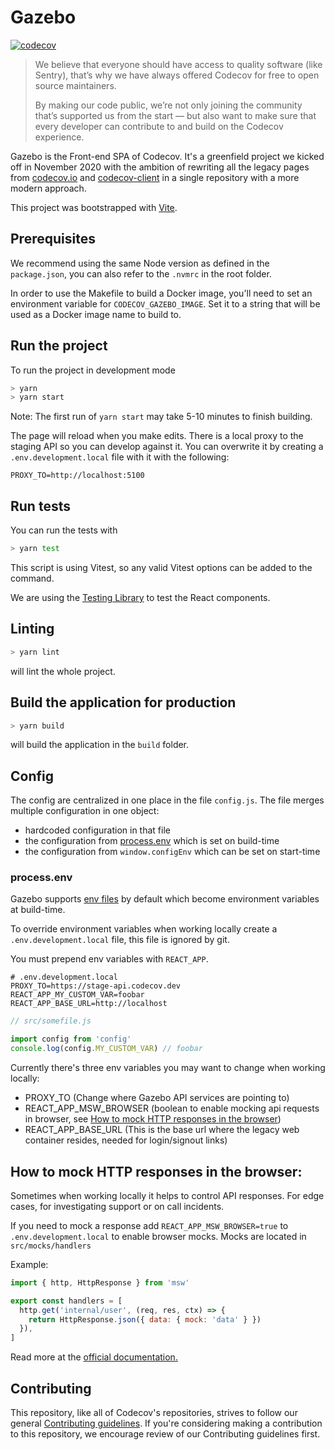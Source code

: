  # Gazebo

[![codecov](https://codecov.io/gh/codecov/gazebo/branch/main/graph/badge.svg?token=UAP786D58M)](https://codecov.io/gh/codecov/gazebo)

> We believe that everyone should have access to quality software (like Sentry), that’s why we have always offered Codecov for free to open source maintainers.
>
> By making our code public, we’re not only joining the community that’s supported us from the start — but also want to make sure that every developer can contribute to and build on the Codecov experience.

Gazebo is the Front-end SPA of Codecov. It's a greenfield project we kicked off in November 2020 with the ambition of rewriting all the legacy pages from [codecov.io](https://github.com/codecov/codecov.io) and [codecov-client](https://github.com/codecov/codecov-client) in a single repository with a more modern approach.

This project was bootstrapped with [Vite](https://vitejs.dev/).

## Prerequisites

We recommend using the same Node version as defined in the `package.json`, you can also refer to the `.nvmrc` in the root folder.

In order to use the Makefile to build a Docker image, you'll need to set an environment variable for `CODECOV_GAZEBO_IMAGE`. Set it to a string that will be used as a Docker image name to build to.

## Run the project

To run the project in development mode

```bash
> yarn
> yarn start
```

Note: The first run of `yarn start` may take 5-10 minutes to finish building.

The page will reload when you make edits. There is a local proxy to the staging API so you can develop against it. You can overwrite it by creating a `.env.development.local` file with it with the following:

```text
PROXY_TO=http://localhost:5100
```

## Run tests

You can run the tests with

```bash
> yarn test
```

This script is using Vitest, so any valid Vitest options can be added to the command.

We are using the [Testing Library](https://testing-library.com/docs/react-testing-library/intro) to test the React components.

## Linting

```bash
> yarn lint
```

will lint the whole project.

## Build the application for production

```bash
> yarn build
```

will build the application in the `build` folder.

## Config

The config are centralized in one place in the file `config.js`. The file merges multiple configuration in one object:

- hardcoded configuration in that file
- the configuration from [process.env](#processenv) which is set on build-time
- the configuration from `window.configEnv` which can be set on start-time

### process.env

Gazebo supports [env files](https://vite.dev/guide/env-and-mode.html#env-variables-and-modes) by default which become environment variables at build-time.

To override environment variables when working locally create a `.env.development.local` file, this file is ignored by git.

You must prepend env variables with `REACT_APP`.

```text
# .env.development.local
PROXY_TO=https://stage-api.codecov.dev
REACT_APP_MY_CUSTOM_VAR=foobar
REACT_APP_BASE_URL=http://localhost
```

```js
// src/somefile.js

import config from 'config'
console.log(config.MY_CUSTOM_VAR) // foobar
```

Currently there's three env variables you may want to change when working locally:

- PROXY_TO (Change where Gazebo API services are pointing to)
- REACT_APP_MSW_BROWSER (boolean to enable mocking api requests in browser, see [How to mock HTTP responses in the browser](#How-to-mock-HTTP-responses-in-the-browser))
- REACT_APP_BASE_URL (This is the base url where the legacy web container resides, needed for login/signout links)

## How to mock HTTP responses in the browser:

Sometimes when working locally it helps to control API responses. For edge cases, for investigating support or on call incidents.

If you need to mock a response add `REACT_APP_MSW_BROWSER=true` to `.env.development.local` to enable browser mocks.
Mocks are located in `src/mocks/handlers`

Example:

```js
import { http, HttpResponse } from 'msw'

export const handlers = [
  http.get('internal/user', (req, res, ctx) => {
    return HttpResponse.json({ data: { mock: 'data' } })
  }),
]
```

Read more at the [official documentation.](https://mswjs.io/docs/getting-started/mocks/rest-api)

## Contributing

This repository, like all of Codecov's repositories, strives to follow our general [Contributing guidelines](https://github.com/codecov/contributing).
If you're considering making a contribution to this repository, we encourage review of our Contributing guidelines first.
